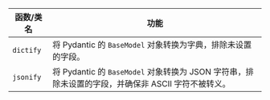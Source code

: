 | 函数/类名 | 功能 |
| --- | --- |
| `dictify` | 将 Pydantic 的 `BaseModel` 对象转换为字典，排除未设置的字段。 |
| `jsonify` | 将 Pydantic 的 `BaseModel` 对象转换为 JSON 字符串，排除未设置的字段，并确保非 ASCII 字符不被转义。 |

